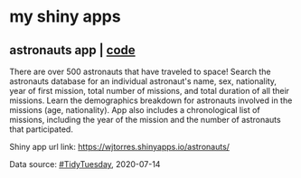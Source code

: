 # my shiny apps

## astronauts app | [code](https://github.com/wjtorres/shiny-apps/tree/main/astronauts)
There are over 500 astronauts that have traveled to space! Search the astronauts database for an individual astronaut's name, sex, nationality, year of first mission, total number of missions, and total duration of all their missions. Learn the demographics breakdown for astronauts involved in the missions (age, nationality). App also includes a chronological list of missions, including the year of the mission and the number of astronauts that participated.

Shiny app url link: https://wjtorres.shinyapps.io/astronauts/

Data source: [#TidyTuesday](https://github.com/rfordatascience/tidytuesday), 2020-07-14
